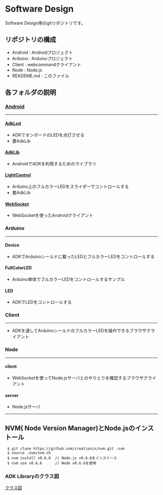 # Software Design
Software Design用のgitリポジトリです。

## リポジトリの構成

- Android : Androidプロジェクト
- Arduino : Arduinoプロジェクト
- Client : webcommandクライアント
- Node : Node.js
- READEME.md : このファイル

## 各フォルダの説明
### [Android](https://github.com/tomovwgti/SoftwareDesign/tree/master/Android)
***
#### [AdkLed](https://github.com/tomovwgti/SoftwareDesign/tree/master/Android/AdkLed)
- ADKでオンボードのLEDを点灯させる
- 要AdkLib

#### [AdkLib](https://github.com/tomovwgti/SoftwareDesign/tree/master/Android/AdkLib)
- AndroidでADKを利用するためのライブラリ

#### [LightControl](https://github.com/tomovwgti/SoftwareDesign/tree/master/Android/LightControl)
- Arduino上のフルカラーLEDをスライダーでコントロールする
- 要AdkLib

#### [WebSocket](https://github.com/tomovwgti/SoftwareDesign/tree/master/Android/WebSocket)
- WebSocketを使ったAndroidクライアント


### Arduino
***
#### Device
- ADKでArduinoシールドに載ったLEDとフルカラーLEDをコントロールする

#### FullColorLED
- Arduino単体でフルカラーLEDをコントロールするサンプル

#### LED
- ADKでLEDをコントロールする

### Client
***
- ADKを通してArduinoシールドのフルカラーLEDを操作できるブラウザクライアント

### Node
***
#### client
- WebSocketを使ってNode.jsサーバとのやりとりを確認するブラウザクライアント

#### server
- Node.jsサーバ

***

## NVM( Node Version Manager)とNode.jsのインストール
```
 $ git clone https://github.com/creationix/nvm.git .nvm
 $ source .nvm/nvm.sh
 $ nvm install v0.6.6  // Node.js v0.6.6をインストール
 $ nvm use v0.6.6      // Node v0.6.6を使用
```

### ADK Libraryのクラス図
[クラス図](class.png)